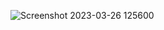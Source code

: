 ![Screenshot 2023-03-26 125600](https://user-images.githubusercontent.com/107117774/227761606-aed59af2-a8e6-4ca6-9fc5-92da78bb4560.png)
